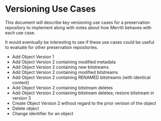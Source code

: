 # Versioning Use Cases

This document will describe key versioning use cases for a preservation repository to implement along with notes about how Merritt behaves with each use case.

It would eventually be interesting to see if these use cases could be useful to evaluate for other preservation repositories.

- Add Object Version 1
- Add Object Version 2 containing modified metadata
- Add Object Version 2 containing new bitstreams
- Add Object Version 2 containing modified bitstreams
- Add Object Version 2 containing RENAMED bitstreams (with identical content)
- Add Object Version 2 containing bitstream deletes
- Add Object Version 2 containing bitstream deletes; restore bitstream in version 3
- Create Object Version 2 without regard to the prior version of the object
- Delete object
- Change identifier for an object
